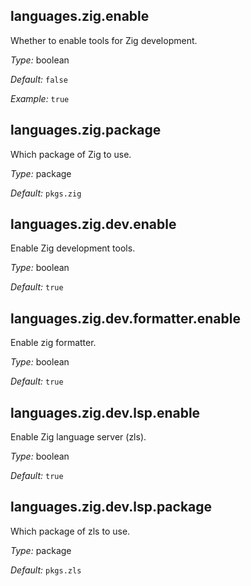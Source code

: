 [comment]: # (Do not edit this file as it is autogenerated. Go to docs/individual-docs if you want to make edits.)


[comment]: # (Please add your documentation on top of this line)

## languages\.zig\.enable



Whether to enable tools for Zig development\.



*Type:*
boolean



*Default:*
` false `



*Example:*
` true `



## languages\.zig\.package



Which package of Zig to use\.



*Type:*
package



*Default:*
` pkgs.zig `



## languages\.zig\.dev\.enable

Enable Zig development tools\.



*Type:*
boolean



*Default:*
` true `



## languages\.zig\.dev\.formatter\.enable



Enable zig formatter\.



*Type:*
boolean



*Default:*
` true `



## languages\.zig\.dev\.lsp\.enable



Enable Zig language server (zls)\.



*Type:*
boolean



*Default:*
` true `



## languages\.zig\.dev\.lsp\.package



Which package of zls to use\.



*Type:*
package



*Default:*
` pkgs.zls `
